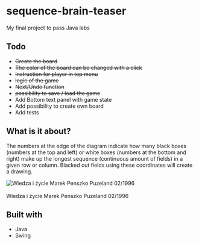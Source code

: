 # sequence-brain-teaser
My final project to pass Java labs
## Todo

- ~~Create the board~~
- ~~The color of the board can be changed with a click~~
- ~~Instruction for player in top menu~~
- ~~logic of the game~~
- ~~Next/Undo function~~
- ~~possibility to save / load the game~~
- Add Bottom text panel with game state
- Add possibility to create own board
- Add tests

## What is it about?
The numbers at the edge of the diagram indicate how many black boxes (numbers at the top and left) or white boxes (numbers at the bottom and right) make up the longest sequence (continuous amount of fields) in a given row or column. Blacked out fields using these coordinates will create a drawing.

![Wiedza i życie Marek Penszko Puzeland 02/1996](http://archiwum.wiz.pl/images/duze/1996/02/96023001.GIF)
<br></br>Wiedza i życie Marek Penszko Puzeland 02/1996

## Built with

- Java
- Swing
